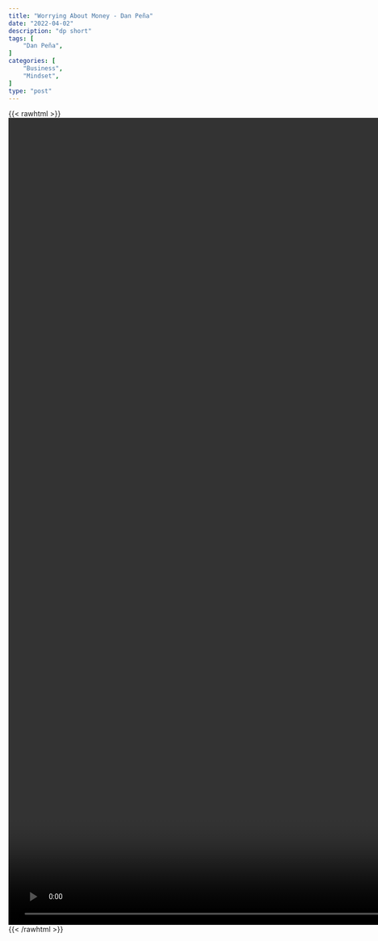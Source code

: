 ```yaml
---
title: "Worrying About Money - Dan Peña"
date: "2022-04-02"
description: "dp short"
tags: [
    "Dan Peña",
]
categories: [
    "Business",
    "Mindset",
]
type: "post"
---
```

{{< rawhtml >}}
    <video style="height:40vh;width:auto" overflow="hidden" controls>
        <source src="https://clips.dev00ps.com/Dan%20Peña/Why%20Dan%20Peña%20Don39t%20Worry%20About%20Saving%20Money%20-%20Dan%20Peña%20Shorts.mp4" type="video/mp4"> 
    </video>
{{< /rawhtml >}}
